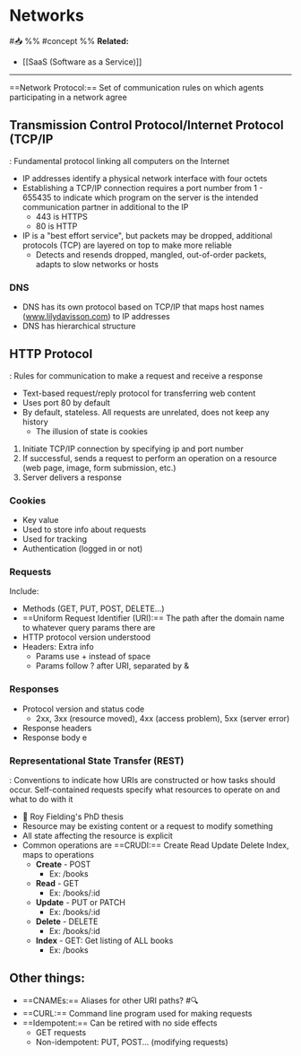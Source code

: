# Networks
#📥 
%%
#concept
%%
**Related:**
-  [[SaaS (Software as a Service)]]

--- 

==Network Protocol:== Set of communication rules on which agents participating in a network agree 

## Transmission Control Protocol/Internet Protocol (TCP/IP
: Fundamental protocol linking all computers on the Internet 

- IP addresses identify a physical network interface with four octets 
- Establishing a TCP/IP connection requires a port number from 1 - 655435 to indicate which program on the server is the intended communication partner in additional to the IP
	- 443 is HTTPS
	- 80 is HTTP
- IP is a "best effort service", but packets may be dropped, additional protocols (TCP) are layered on top to make more reliable
	- Detects and resends dropped, mangled, out-of-order packets, adapts to slow networks or hosts 

### DNS
- DNS has its own protocol based on TCP/IP that maps host names (www.lilydavisson.com) to IP addresses
- DNS has hierarchical structure 


## HTTP Protocol 
: Rules for communication to make a request and receive a response
- Text-based request/reply protocol for transferring web content
- Uses port 80 by default
- By default, stateless. All requests are unrelated, does not keep any history
	- The illusion of state is cookies

1. Initiate TCP/IP connection by specifying ip and port number
2. If successful, sends a request to perform an operation on a resource (web page, image, form submission, etc.)
3. Server delivers a response

### Cookies
- Key value
- Used to store info about requests
- Used for tracking
- Authentication (logged in or not)

### Requests
Include:
- Methods (GET, PUT, POST, DELETE...)
- ==Uniform Request Identifier (URI):== The path after the domain name to whatever query params there are 
- HTTP protocol version understood
- Headers: Extra info
	- Params use + instead of space
	- Params follow ? after URI, separated by &

### Responses
- Protocol version and status code 
	- 2xx, 3xx (resource moved), 4xx (access problem), 5xx (server error)
- Response headers
- Response body
e
### Representational State Transfer (REST) 
: Conventions to indicate how URIs are constructed or how tasks should occur. Self-contained requests specify what resources to operate on and what to do with it
- 📝 Roy Fielding's PhD thesis
- Resource may be existing content or a request to modify something
- All state affecting the resource is explicit
- Common operations are ==CRUDI:== Create Read Update Delete Index, maps to operations
	- **Create** - POST
		- Ex: /books
	- **Read** - GET
		- Ex: /books/:id
	- **Update** - PUT or PATCH
		- Ex: /books/:id
	- **Delete** - DELETE
		- Ex: /books/:id
	- **Index** - GET: Get listing of ALL books
		- Ex: /books


## Other things:
- ==CNAMEs:== Aliases for other URI paths?  #🔍
- ==CURL:== Command line program used for making requests 
- ==Idempotent:== Can be retired with no side effects
	- GET requests
	- Non-idempotent: PUT, POST... (modifying requests)